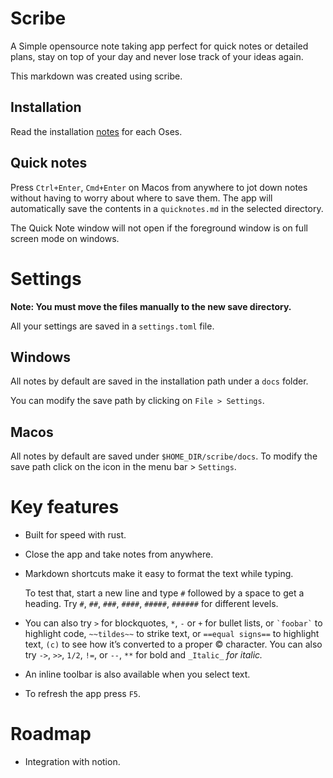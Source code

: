 <h1 class="mt-8">Scribe</h1><p>A Simple opensource note taking app perfect for quick notes or detailed plans, stay on top of your day and never lose track of your ideas again.</p><p>This markdown was created using scribe.</p><h2 class="mt-8">Installation</h2><p>Read the installation <a target="_blank" rel="noopener noreferrer nofollow" class="underline text-blue-600" href="https://github.com/HoaX7/noteapp/tree/master/installation">notes</a> for each Oses.</p><h2 class="mt-8">Quick notes</h2><p>Press <code class="px-1 bg-gray-200 rounded">Ctrl+Enter</code>, <code class="px-1 bg-gray-200 rounded">Cmd+Enter</code>&nbsp;on Macos from anywhere to jot down notes without having to worry about where to save them. The app will automatically save the contents in a <code class="px-1 bg-gray-200 rounded">quicknotes.md</code>&nbsp;in the selected directory.</p><p>The Quick Note window will not open if the foreground window is on full screen mode on windows.</p><h1 class="mt-8">Settings</h1><p><strong>Note: You must move the files manually to the new save directory.</strong></p><p>All your settings are saved in a<strong> </strong><code class="px-1 bg-gray-200 rounded">settings.toml</code>&nbsp;file.</p><h2 class="mt-8">Windows</h2><p>All notes by default are saved in the installation path under a <code class="px-1 bg-gray-200 rounded">docs</code>&nbsp;folder.</p><p>You can modify the save path by clicking on <code class="px-1 bg-gray-200 rounded">File &gt; Settings</code>.</p><h2 class="mt-8">Macos</h2><p>All notes by default are saved under&nbsp;<code class="px-1 bg-gray-200 rounded">$HOME_DIR/scribe/docs</code>. To modify the save path click on the icon in the menu bar &gt; <code class="px-1 bg-gray-200 rounded">Settings</code>.</p><h1 class="mt-8">Key features</h1><ul class="px-2 mx-2 my-2"><li class="my-1"><p>Built for speed with rust.</p></li><li class="my-1"><p>Close the app and take notes from anywhere.</p></li><li class="my-1"><p>Markdown shortcuts make it easy to format the text while typing.</p><p>To test that, start a new line and type <code class="px-1 bg-gray-200 rounded">#</code> followed by a space to get a heading. Try <code class="px-1 bg-gray-200 rounded">#</code>, <code class="px-1 bg-gray-200 rounded">##</code>, <code class="px-1 bg-gray-200 rounded">###</code>, <code class="px-1 bg-gray-200 rounded">####</code>, <code class="px-1 bg-gray-200 rounded">#####</code>, <code class="px-1 bg-gray-200 rounded">######</code> for different levels.</p></li><li class="my-1"><p>You can also try <code class="px-1 bg-gray-200 rounded">&gt;</code> for blockquotes, <code class="px-1 bg-gray-200 rounded">*</code>, <code class="px-1 bg-gray-200 rounded">-</code> or <code class="px-1 bg-gray-200 rounded">+</code> for bullet lists, or <code class="px-1 bg-gray-200 rounded">`foobar`</code> to highlight code, <code class="px-1 bg-gray-200 rounded">~~tildes~~</code> to strike text, or <code class="px-1 bg-gray-200 rounded">==equal signs==</code> to highlight text,&nbsp;<code class="px-1 bg-gray-200 rounded">(c)</code> to see how it’s converted to a proper © character. You can also try <code class="px-1 bg-gray-200 rounded">-&gt;</code>, <code class="px-1 bg-gray-200 rounded">&gt;&gt;</code>, <code class="px-1 bg-gray-200 rounded">1/2</code>, <code class="px-1 bg-gray-200 rounded">!=</code>, or <code class="px-1 bg-gray-200 rounded">--</code>,&nbsp;<code class="px-1 bg-gray-200 rounded">**</code>&nbsp;for bold and&nbsp;<code class="px-1 bg-gray-200 rounded">_Italic_</code>&nbsp;<em>for italic.</em></p></li><li class="my-1"><p>An inline toolbar is also available when you select text.</p></li><li class="my-1"><p>To refresh the app press <code class="px-1 bg-gray-200 rounded">F5</code>.</p></li></ul><h1 class="mt-8">Roadmap</h1><ul class="px-2 mx-2 my-2"><li class="my-1"><p>Integration with notion.</p></li></ul>
